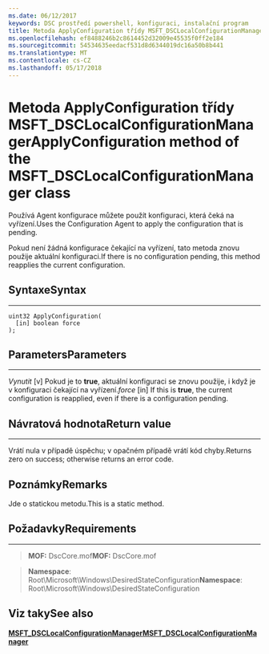 ```yaml
---
ms.date: 06/12/2017
keywords: DSC prostředí powershell, konfiguraci, instalační program
title: Metoda ApplyConfiguration třídy MSFT_DSCLocalConfigurationManager
ms.openlocfilehash: ef8488246b2c8614452d32009e45535f0ff2e184
ms.sourcegitcommit: 54534635eedacf531d8d6344019dc16a50b8b441
ms.translationtype: MT
ms.contentlocale: cs-CZ
ms.lasthandoff: 05/17/2018
---
```

# <a name="applyconfiguration-method-of-the-msftdsclocalconfigurationmanager-class"></a><span data-ttu-id="4013d-103">Metoda ApplyConfiguration třídy MSFT_DSCLocalConfigurationManager</span><span class="sxs-lookup"><span data-stu-id="4013d-103">ApplyConfiguration method of the MSFT_DSCLocalConfigurationManager class</span></span>

<span data-ttu-id="4013d-104">Používá Agent konfigurace můžete použít konfiguraci, která čeká na vyřízení.</span><span class="sxs-lookup"><span data-stu-id="4013d-104">Uses the Configuration Agent to apply the configuration that is pending.</span></span>

<span data-ttu-id="4013d-105">Pokud není žádná konfigurace čekající na vyřízení, tato metoda znovu použije aktuální konfiguraci.</span><span class="sxs-lookup"><span data-stu-id="4013d-105">If there is no configuration pending, this method reapplies the current configuration.</span></span>


## <a name="syntax"></a><span data-ttu-id="4013d-106">Syntaxe</span><span class="sxs-lookup"><span data-stu-id="4013d-106">Syntax</span></span>
------

```mof
uint32 ApplyConfiguration(
  [in] boolean force
);
```

## <a name="parameters"></a><span data-ttu-id="4013d-107">Parameters</span><span class="sxs-lookup"><span data-stu-id="4013d-107">Parameters</span></span>
----------

<span data-ttu-id="4013d-108">*Vynutit* \[v\] Pokud je to **true**, aktuální konfiguraci se znovu použije, i když je v konfiguraci čekající na vyřízení.</span><span class="sxs-lookup"><span data-stu-id="4013d-108">*force* \[in\] If this is **true**, the current configuration is reapplied, even if there is a configuration pending.</span></span>

## <a name="return-value"></a><span data-ttu-id="4013d-109">Návratová hodnota</span><span class="sxs-lookup"><span data-stu-id="4013d-109">Return value</span></span>
------------

<span data-ttu-id="4013d-110">Vrátí nula v případě úspěchu; v opačném případě vrátí kód chyby.</span><span class="sxs-lookup"><span data-stu-id="4013d-110">Returns zero on success; otherwise returns an error code.</span></span>

## <a name="remarks"></a><span data-ttu-id="4013d-111">Poznámky</span><span class="sxs-lookup"><span data-stu-id="4013d-111">Remarks</span></span>

<span data-ttu-id="4013d-112">Jde o statickou metodu.</span><span class="sxs-lookup"><span data-stu-id="4013d-112">This is a static method.</span></span>

## <a name="requirements"></a><span data-ttu-id="4013d-113">Požadavky</span><span class="sxs-lookup"><span data-stu-id="4013d-113">Requirements</span></span>
------------
><span data-ttu-id="4013d-114">**MOF:** DscCore.mof</span><span class="sxs-lookup"><span data-stu-id="4013d-114">**MOF:** DscCore.mof</span></span>

><span data-ttu-id="4013d-115">**Namespace**: Root\Microsoft\Windows\DesiredStateConfiguration</span><span class="sxs-lookup"><span data-stu-id="4013d-115">**Namespace**: Root\Microsoft\Windows\DesiredStateConfiguration</span></span>


## <a name="see-also"></a><span data-ttu-id="4013d-116">Viz taky</span><span class="sxs-lookup"><span data-stu-id="4013d-116">See also</span></span>


[<span data-ttu-id="4013d-117">**MSFT_DSCLocalConfigurationManager**</span><span class="sxs-lookup"><span data-stu-id="4013d-117">**MSFT_DSCLocalConfigurationManager**</span></span>](msft-dsclocalconfigurationmanager.md)